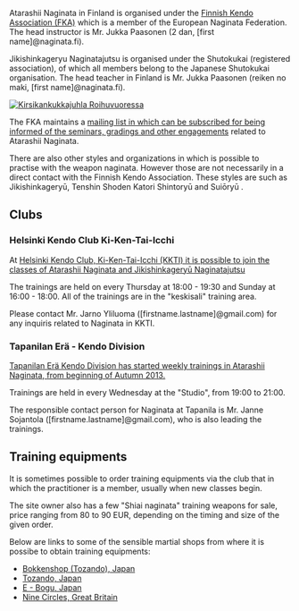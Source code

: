 Atarashii Naginata in Finland is organised under the [Finnish Kendo
Association (FKA)](http://fka.fi/ "FKA - Finnish Kendo Association") which
is a member of the European Naginata Federation. The head instructor is
Mr. Jukka Paasonen (2 dan, [first name]@naginata.fi).

Jikishinkageryu Naginatajutsu is organised under the Shutokukai (registered
association), of which all members belong to the Japanese Shutokukai organisation.
The head teacher in Finland is Mr. Jukka Paasonen (reiken no maki, [first name]@naginata.fi).

[![Kirsikankukkajuhla Roihuvuoressa](http://farm6.static.flickr.com/5231/7188222444_8b8d2512c1_m.jpg)
](http://flickr.com/photos/naakkalinna/7188222444 "Kirsikankukkajuhla Roihuvuoressa / Naakka")

The FKA maintains a [mailing list in which can be subscribed for being
informed of the seminars, gradings and other
engagements](http://fka.fi/mailman/listinfo/naginata_tiedotus_fka.fi "Naginata_tiedotus@fka.fi")
related to Atarashii Naginata.

There are also other styles and organizations in which is possible to
practise with the weapon naginata. However those are not necessarily in a
direct contact with the Finnish Kendo Association. These styles are such as
Jikishinkageryū, Tenshin Shoden Katori Shintoryū and Suiōryū .


## Clubs

### Helsinki Kendo Club Ki-Ken-Tai-Icchi

At [Helsinki Kendo Club, Ki-Ken-Tai-Icchi (KKTI) it is possible to join the classes
of Atarashii Naginata and Jikishinkageryū
Naginatajutsu](http://kendohelsinki.org "Ki-Ken-Tai-Icchi, Helsinki Kendo Club, Olympic Stadium")

The trainings are held on every Thursday at 18:00 - 19:30 and Sunday at
16:00 - 18:00. All of the trainings are in the "keskisali" training area.

Please contact Mr. Jarno Yliluoma ([firstname.lastname]@gmail.com) for any
inquiris related to Naginata in KKTI.

### Tapanilan Erä - Kendo Division

[Tapanilan Erä Kendo Division has started weekly trainings in Atarashii Naginata,
from beginning of Autumn 2013.](http://www.tapanila-kendo.org/ "Tapanilan Erä - Kendo Division")

Trainings are held in every Wednesday at the "Studio", from 19:00 to 21:00.

The responsible contact person for Naginata at Tapanila is Mr. Janne
Sojantola ([firstname.lastname]@gmail.com), who is also leading the trainings.


## Training equipments

It is sometimes possible to order training equipments via the club that in
which the practitioner is a member, usually when new classes begin.

The site owner also has a few "Shiai naginata" training weapons for sale,
price ranging from 80 to 90 EUR, depending on the timing and size of the given order.

Below are links to some of the sensible martial shops from where it is possibe
to obtain training equipments:

-   [Bokkenshop (Tozando), Japan](http://www.bokkenshop.com/ "Bokkenshop")
-   [Tozando, Japan](http://www.tozandoshop.com/ "Tozando")
-   [E - Bogu, Japan](http://www.e-bogu.jp/ "E- Bogu Japan")
-   [Nine Circles, Great Britain](http://www.ninecircles.co.uk/ "Nine Circles")
